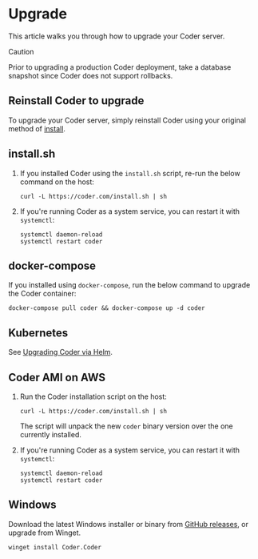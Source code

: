 # Upgrade

This article walks you through how to upgrade your Coder server.

> [!CAUTION]
> Prior to upgrading a production Coder deployment, take a database snapshot since
> Coder does not support rollbacks.

## Reinstall Coder to upgrade

<div class="tabs">

To upgrade your Coder server, simply reinstall Coder using your original method
of [install](../install).

## install.sh

1. If you installed Coder using the `install.sh` script, re-run the below command
   on the host:

   ```shell
   curl -L https://coder.com/install.sh | sh
   ```

1. If you're running Coder as a system service, you can restart it with `systemctl`:

   ```shell
   systemctl daemon-reload
   systemctl restart coder
   ```

## docker-compose

If you installed using `docker-compose`, run the below command to upgrade the
Coder container:

```shell
docker-compose pull coder && docker-compose up -d coder
```

## Kubernetes

See
[Upgrading Coder via Helm](../install/kubernetes.md#upgrading-coder-via-helm).

## Coder AMI on AWS

1. Run the Coder installation script on the host:

   ```shell
   curl -L https://coder.com/install.sh | sh
   ```

   The script will unpack the new `coder` binary version over the one currently
   installed.

1. If you're running Coder as a system service, you can restart it with `systemctl`:

   ```shell
   systemctl daemon-reload
   systemctl restart coder
   ```

## Windows

Download the latest Windows installer or binary from
[GitHub releases](https://github.com/coder/coder/releases/latest), or upgrade
from Winget.

```pwsh
winget install Coder.Coder
```

</div>
